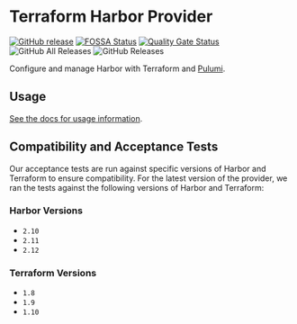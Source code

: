 # Terraform Harbor Provider
[![GitHub release](https://img.shields.io/github/release/goharbor/terraform-provider-harbor.svg)](https://github.com/goharbor/terraform-provider-harbor/releases/)
[![FOSSA Status](https://app.fossa.com/api/projects/git%2Bgithub.com%2Fgoharbor%2Fterraform-provider-harbor.svg?type=shield)](https://app.fossa.com/projects/git%2Bgithub.com%2Fgoharbor%2Fterraform-provider-harbor?ref=badge_shield)
[![Quality Gate Status](https://sonarcloud.io/api/project_badges/measure?project=terraform-provider-harbor&metric=alert_status)](https://sonarcloud.io/dashboard?id=terraform-provider-harbor)
![GitHub All Releases](https://img.shields.io/github/downloads/goharbor/terraform-provider-harbor/total)
![GitHub Releases](https://img.shields.io/github/downloads/goharbor/terraform-provider-harbor/latest/total)

Configure and manage Harbor with Terraform and [Pulumi](https://github.com/pulumiverse/pulumi-harbor).


## Usage
[See the docs for usage information](./docs).

## Compatibility and Acceptance Tests

Our acceptance tests are run against specific versions of Harbor and Terraform to ensure compatibility.
For the latest version of the provider, we ran the tests against the following versions of Harbor and Terraform:
### Harbor Versions
- `2.10`
- `2.11`
- `2.12`

### Terraform Versions
- `1.8`
- `1.9`
- `1.10`
